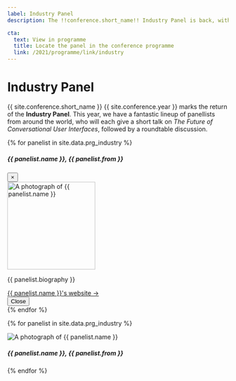 ```yaml
---
label: Industry Panel
description: The !!conference.short_name!! Industry Panel is back, with a fantastic lineup of panelists.

cta:
  text: View in programme
  title: Locate the panel in the conference programme
  link: /2021/programme/link/industry
---
```


# Industry Panel

{{ site.conference.short_name }} {{ site.conference.year }} marks the return of the <strong>Industry Panel</strong>. This year, we have a fantastic lineup of panellists from around the world, who will each give a short talk on <em>The Future of Conversational User Interfaces</em>, followed by a roundtable discussion.

{% for panelist in site.data.prg_industry %}
<div class="modal fade" id="profile-bio-{{ forloop.index }}" tabindex="{{ forloop.index }}" aria-labelledby="profile-{{ forloop.index }}" aria-hidden="true">
	<div class="modal-dialog modal-lg modal-dialog-centered">
		<div class="modal-content">
			<div class="modal-header">
				<h5 class="modal-title" id="profile-bio-header-{{ forloop.index }}">{{ panelist.name }}, {{ panelist.from }}</h5>
				<button type="button" class="close" data-dismiss="modal" aria-label="Close">
					<span aria-hidden="true">&times;</span>
				</button>
			</div>
			<div class="modal-body">
				<img src="{{ panelist.image | relative_url }}" alt="A photograph of {{ panelist.name }}" title="{{ panelist.name }}" class="rounded ml-2 float-right" style="width: 200px;">
				<p>
					{{ panelist.biography }}
					</p>
				<a href="{{ panelist.website }}" title="Go to {{ panelist.name }}'s website" class="card-link">{{ panelist.name }}'s website &rarr;</a>
			</div>
			<div class="modal-footer">
				<button type="button" class="btn btn-secondary" data-dismiss="modal">Close</button>
			</div>
		</div>
	</div>
</div>
{% endfor %}


<div class="d-flex flex-row flex-wrap justify-content-center">

{% for panelist in site.data.prg_industry %}
<div class="profile col-xl-4 col-lg-4 col-lg-6 col-md-6 col-12">
	<div class="m-1 mb-4 border rounded" data-toggle="modal" data-target="#profile-bio-{{ forloop.index }}" id="profile-{{ forloop.index }}">
		<img src="{{ panelist.image | relative_url }}" alt="A photograph of {{ panelist.name }}" title="{{ panelist.name }}" class="card-img-top">
		<div class="card-body">
			<h5 class="card-title m-0">
				{{ panelist.name }}, {{ panelist.from }}
			</h5>
		</div>
	</div>
</div>
{% endfor %}

</div>
